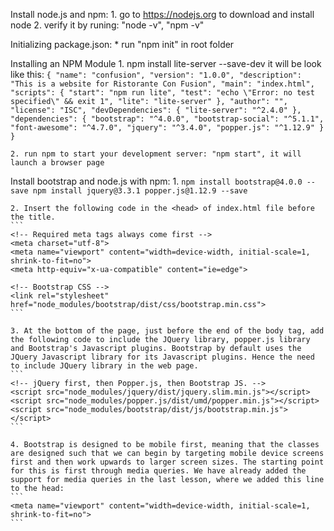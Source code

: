 Install node.js and npm: 
    1. go to https://nodejs.org to download and install node
    2. verify it by runing: "node -v", "npm -v"

Initializing package.json:
    * run "npm init" in root folder

Installing an NPM Module
    1. npm install lite-server --save-dev
    it will be look like this:
    ```
    {
        "name": "confusion",
        "version": "1.0.0",
        "description": "This is a website for Ristorante Con Fusion",
        "main": "index.html",
        "scripts": {
            "start": "npm run lite",
            "test": "echo \"Error: no test specified\" && exit 1",
            "lite": "lite-server"
        },
        "author": "",
        "license": "ISC",
        "devDependencies": {
            "lite-server": "^2.4.0"
        },
        "dependencies": {
            "bootstrap": "^4.0.0",
            "bootstrap-social": "^5.1.1",
            "font-awesome": "^4.7.0",
            "jquery": "^3.4.0",
            "popper.js": "^1.12.9"
        }
    }
    ```

    2. run npm to start your development server: "npm start", it will launch a browser page

Install bootstrap and node.js with npm:
    1. ```npm install bootstrap@4.0.0 --save
    npm install jquery@3.3.1 popper.js@1.12.9 --save```

    2. Insert the following code in the <head> of index.html file before the title.
    ```
    <!-- Required meta tags always come first -->
    <meta charset="utf-8">
    <meta name="viewport" content="width=device-width, initial-scale=1, shrink-to-fit=no">
    <meta http-equiv="x-ua-compatible" content="ie=edge">

    <!-- Bootstrap CSS -->
    <link rel="stylesheet" href="node_modules/bootstrap/dist/css/bootstrap.min.css">
    ```

    3. At the bottom of the page, just before the end of the body tag, add the following code to include the JQuery library, popper.js library and Bootstrap's Javascript plugins. Bootstrap by default uses the JQuery Javascript library for its Javascript plugins. Hence the need to include JQuery library in the web page.
    ```
    <!-- jQuery first, then Popper.js, then Bootstrap JS. -->
    <script src="node_modules/jquery/dist/jquery.slim.min.js"></script>
    <script src="node_modules/popper.js/dist/umd/popper.min.js"></script>
    <script src="node_modules/bootstrap/dist/js/bootstrap.min.js"></script>
    ```

    4. Bootstrap is designed to be mobile first, meaning that the classes are designed such that we can begin by targeting mobile device screens first and then work upwards to larger screen sizes. The starting point for this is first through media queries. We have already added the support for media queries in the last lesson, where we added this line to the head:
    ```
    <meta name="viewport" content="width=device-width, initial-scale=1, shrink-to-fit=no">
    ```


